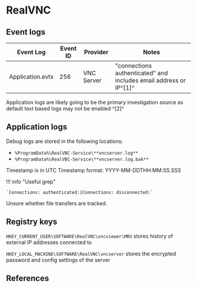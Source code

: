 # RealVNC

## Event logs

|Event Log | Event ID | Provider | Notes
|-|-|-|-
Application.evtx| 256|VNC Server|"connections authenticated" and includes email address or IP^[1]^

Application logs are likely going to be the primary investigation source as default text based logs may not be enabled ^[2]^

## Application logs

Debug logs are stored in the following locations:

* `%ProgramData%\RealVBC-Service\**vncserver.log**`
* `%ProgramData%\RealVBC-Service\**vncserver.log.bak**`

Timestamp is in UTC
Timestamp format: YYYY-MM-DDTHH:MM:SS.SSS

!!! info "Useful grep"

    `Connections: authenticated:|Connections: disconnected:`

Unsure whether file transfers are tracked.

## Registry keys

`HKEY_CURRENT_USER\SOFTWARE\RealVNC\vncviewer\MRU` stores history of external IP addresses connected to

`HKEY_LOCAL_MACHINE\SOFTWARE\RealVNC\vncserver` stores the encrypted password and config settings of the server

## References
[^1]: [Remote Access Software - Forensics](https://vikas-singh.notion.site/vikas-singh/Remote-Access-Software-Forensics-3e38d9a66ca0414ca9c882ad67f4f71b)
[^2]: [An exploration of artefacts of remote desktop applications on Windows ](https://ro.ecu.edu.au/cgi/viewcontent.cgi?article=1166&context=adf)

